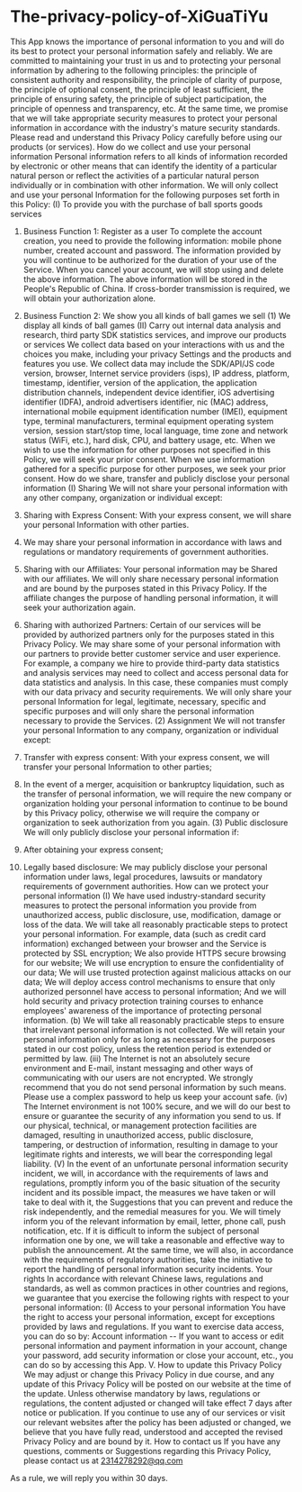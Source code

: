 # The-privacy-policy-of-XiGuaTiYu

This App knows the importance of personal information to you and will do its best to protect your personal information safely and reliably. We are committed to maintaining your trust in us and to protecting your personal information by adhering to the following principles: the principle of consistent authority and responsibility, the principle of clarity of purpose, the principle of optional consent, the principle of least sufficient, the principle of ensuring safety, the principle of subject participation, the principle of openness and transparency, etc. At the same time, we promise that we will take appropriate security measures to protect your personal information in accordance with the industry's mature security standards. Please read and understand this Privacy Policy carefully before using our products (or services).
How do we collect and use your personal information
Personal information refers to all kinds of information recorded by electronic or other means that can identify the identity of a particular natural person or reflect the activities of a particular natural person individually or in combination with other information. We will only collect and use your personal Information for the following purposes set forth in this Policy:
(I) To provide you with the purchase of ball sports goods services
1. Business Function 1: Register as a user
To complete the account creation, you need to provide the following information: mobile phone number, created account and password.
The information provided by you will continue to be authorized for the duration of your use of the Service. When you cancel your account, we will stop using and delete the above information.
The above information will be stored in the People's Republic of China. If cross-border transmission is required, we will obtain your authorization alone.
2. Business Function 2: We show you all kinds of ball games we sell
(1) We display all kinds of ball games
(II) Carry out internal data analysis and research, third party SDK statistics services, and improve our products or services
We collect data based on your interactions with us and the choices you make, including your privacy Settings and the products and features you use. We collect data may include the SDK/API/JS code version, browser, Internet service providers (isps), IP address, platform, timestamp, identifier, version of the application, the application distribution channels, independent device identifier, iOS advertising identifier (IDFA), android advertisers identifier, nic (MAC) address, international mobile equipment identification number (IMEI), equipment type, terminal manufacturers, terminal equipment operating system version, session start/stop time, local language, time zone and network status (WiFi, etc.), hard disk, CPU, and battery usage, etc.
When we wish to use the information for other purposes not specified in this Policy, we will seek your prior consent.
When we use information gathered for a specific purpose for other purposes, we seek your prior consent.
How do we share, transfer and publicly disclose your personal information
(I) Sharing
We will not share your personal information with any other company, organization or individual except:
1. Sharing with Express Consent: With your express consent, we will share your personal Information with other parties.
2. We may share your personal information in accordance with laws and regulations or mandatory requirements of government authorities.
3. Sharing with our Affiliates: Your personal information may be Shared with our affiliates. We will only share necessary personal information and are bound by the purposes stated in this Privacy Policy. If the affiliate changes the purpose of handling personal information, it will seek your authorization again.

4. Sharing with authorized Partners: Certain of our services will be provided by authorized partners only for the purposes stated in this Privacy Policy. We may share some of your personal information with our partners to provide better customer service and user experience. For example, a company we hire to provide third-party data statistics and analysis services may need to collect and access personal data for data statistics and analysis. In this case, these companies must comply with our data privacy and security requirements. We will only share your personal Information for legal, legitimate, necessary, specific and specific purposes and will only share the personal information necessary to provide the Services.
(2) Assignment
We will not transfer your personal Information to any company, organization or individual except:
1. Transfer with express consent: With your express consent, we will transfer your personal Information to other parties;
2. In the event of a merger, acquisition or bankruptcy liquidation, such as the transfer of personal information, we will require the new company or organization holding your personal information to continue to be bound by this Privacy policy, otherwise we will require the company or organization to seek authorization from you again.
(3) Public disclosure
We will only publicly disclose your personal information if:
1. After obtaining your express consent;
2. Legally based disclosure: We may publicly disclose your personal information under laws, legal procedures, lawsuits or mandatory requirements of government authorities.
How can we protect your personal information
(I) We have used industry-standard security measures to protect the personal information you provide from unauthorized access, public disclosure, use, modification, damage or loss of the data. We will take all reasonably practicable steps to protect your personal information. For example, data (such as credit card information) exchanged between your browser and the Service is protected by SSL encryption; We also provide HTTPS secure browsing for our website; We will use encryption to ensure the confidentiality of our data; We will use trusted protection against malicious attacks on our data; We will deploy access control mechanisms to ensure that only authorized personnel have access to personal information; And we will hold security and privacy protection training courses to enhance employees' awareness of the importance of protecting personal information.
(b) We will take all reasonably practicable steps to ensure that irrelevant personal information is not collected. We will retain your personal information only for as long as necessary for the purposes stated in our cost policy, unless the retention period is extended or permitted by law.
(iii) The Internet is not an absolutely secure environment and E-mail, instant messaging and other ways of communicating with our users are not encrypted. We strongly recommend that you do not send personal information by such means. Please use a complex password to help us keep your account safe.
(iv) The Internet environment is not 100% secure, and we will do our best to ensure or guarantee the security of any information you send to us. If our physical, technical, or management protection facilities are damaged, resulting in unauthorized access, public disclosure, tampering, or destruction of information, resulting in damage to your legitimate rights and interests, we will bear the corresponding legal liability.
(V) In the event of an unfortunate personal information security incident, we will, in accordance with the requirements of laws and regulations, promptly inform you of the basic situation of the security incident and its possible impact, the measures we have taken or will take to deal with it, the Suggestions that you can prevent and reduce the risk independently, and the remedial measures for you. We will timely inform you of the relevant information by email, letter, phone call, push notification, etc. If it is difficult to inform the subject of personal information one by one, we will take a reasonable and effective way to publish the announcement.
At the same time, we will also, in accordance with the requirements of regulatory authorities, take the initiative to report the handling of personal information security incidents.
Your rights
In accordance with relevant Chinese laws, regulations and standards, as well as common practices in other countries and regions, we guarantee that you exercise the following rights with respect to your personal information:
(I) Access to your personal information
You have the right to access your personal information, except for exceptions provided by laws and regulations. If you want to exercise data access, you can do so by:
Account information -- If you want to access or edit personal information and payment information in your account, change your password, add security information or close your account, etc., you can do so by accessing this App.
V. How to update this Privacy Policy
We may adjust or change this Privacy Policy in due course, and any update of this Privacy Policy will be posted on our website at the time of the update. Unless otherwise mandatory by laws, regulations or regulations, the content adjusted or changed will take effect 7 days after notice or publication. If you continue to use any of our services or visit our relevant websites after the policy has been adjusted or changed, we believe that you have fully read, understood and accepted the revised Privacy Policy and are bound by it.
How to contact us
If you have any questions, comments or Suggestions regarding this Privacy Policy, please contact us at  2314278292@qq.com

As a rule, we will reply you within 30 days.
